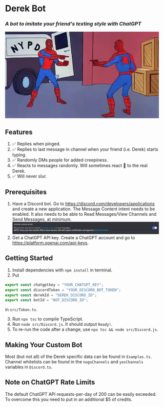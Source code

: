 # Derek Bot

### *A bot to imitate your friend's texting style with ChatGPT*

![img_1.png](img_1.png)

## Features

1. ✅ Replies when pinged.
2. ✅ Replies to last message in channel when your friend (i.e. Derek) starts typing.
3. ✅ Randomly DMs people for added creepiness.
4. ✅ Reacts to messages randomly. Will sometimes react 🤖 to the real Derek.
5. ✅ Will never slur.

## Prerequisites

1. Have a Discord bot. Go to https://discord.com/developers/applications and create a new application. The Message
   Content intent needs to be enabled. It also needs to be able to Read Messages/View Channels and Send Messages, at
   minimum.
   ![img.png](img.png)
2. Get a ChatGPT API key. Create a ChatGPT account and go to https://platform.openai.com/api-keys.

## Getting Started

1. Install dependencies with `npm install` in terminal.
2. Put

```ts
export const chatgptkey = "YOUR_CHATGPT_KEY";
export const discordToken = "YOUR_DISCORD_BOT_TOKEN";
export const derekId = "DEREK_DISCORD_ID";
export const botId = "BOT_DISCORD_ID";
```

in `src/Token.ts`.

3. Run `npx tsc` to compile TypeScript.
4. Run `node src/Discord.js`. It should output `Ready!`.
5. To re-run the code after a change, use `npx tsc && node src/Discord.js`.

## Making Your Custom Bot

Most (but not all) of the Derek specific data can be found in `Examples.ts`. Channel whitelists can be found in the `nogoChannels` and `yesChannels` variables in `Discord.ts`.

## Note on ChatGPT Rate Limits
The default ChatGPT API requests-per-day of 200 can be easily exceeded. To overcome this you need to put in an additional $5 of credits.

